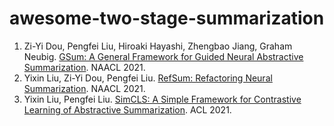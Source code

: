 # awesome-two-stage-summarization

1. Zi-Yi Dou, Pengfei Liu, Hiroaki Hayashi, Zhengbao Jiang, Graham Neubig. [GSum: A General Framework for Guided Neural Abstractive Summarization](https://arxiv.org/pdf/2010.08014.pdf). NAACL 2021.
2. Yixin Liu, Zi-Yi Dou, Pengfei Liu. [RefSum: Refactoring Neural Summarization](https://arxiv.org/pdf/2104.07210.pdf). NAACL 2021.
3. Yixin Liu, Pengfei Liu. [SimCLS: A Simple Framework for Contrastive Learning of Abstractive Summarization](https://arxiv.org/pdf/2106.01890.pdf). ACL 2021.

